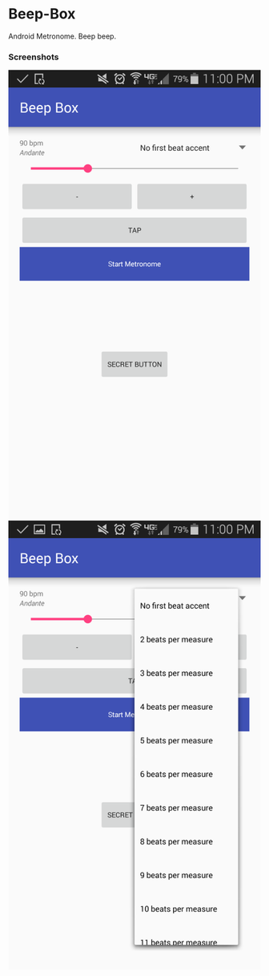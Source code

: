 # Beep-Box
Android Metronome. Beep beep.

### Screenshots
![Screenshot](/screenshots/beepbox-main.png)
![Screenshot](/screenshots/beepbox-timesignature.png)

